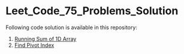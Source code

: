 # Leet_Code_75_Problems_Solution

Following code solution is available in this repository:

1. [Running Sum of 1D Array](https://github.com/MoizAhmed2517/Leet_Code_75_Problems_Solution/blob/main/RunningSumof1dArray.py)
2. [Find Pivot Index](https://github.com/MoizAhmed2517/Leet_Code_75_Problems_Solution/blob/main/PivotIndex.py)
